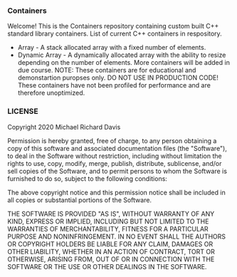 ### Containers
Welcome! This is the Containers repository containing custom built C++ standard library containers.
List of current C++ containers in respository.
* Array - A stack allocated array with a fixed number of elements. 
* Dynamic Array - A dynamically allocated array with the ability to resize depending on the number of elements. 
More containers will be added in due course. 
NOTE: These containers are for educational and demonstartion puropses only. DO NOT USE IN PRODUCTION CODE!
These containers have not been profiled for performance and are therefore unoptimized.
### LICENSE
Copyright 2020 Michael Richard Davis

Permission is hereby granted, free of charge, to any person obtaining a copy of this software and associated documentation files (the "Software"), to deal in the Software without restriction, including without limitation the rights to use, copy, modify, merge, publish, distribute, sublicense, and/or sell copies of the Software, and to permit persons to whom the Software is furnished to do so, subject to the following conditions:

The above copyright notice and this permission notice shall be included in all copies or substantial portions of the Software.

THE SOFTWARE IS PROVIDED "AS IS", WITHOUT WARRANTY OF ANY KIND, EXPRESS OR IMPLIED, INCLUDING BUT NOT LIMITED TO THE WARRANTIES OF MERCHANTABILITY, FITNESS FOR A PARTICULAR PURPOSE AND NONINFRINGEMENT. IN NO EVENT SHALL THE AUTHORS OR COPYRIGHT HOLDERS BE LIABLE FOR ANY CLAIM, DAMAGES OR OTHER LIABILITY, WHETHER IN AN ACTION OF CONTRACT, TORT OR OTHERWISE, ARISING FROM, OUT OF OR IN CONNECTION WITH THE SOFTWARE OR THE USE OR OTHER DEALINGS IN THE SOFTWARE.